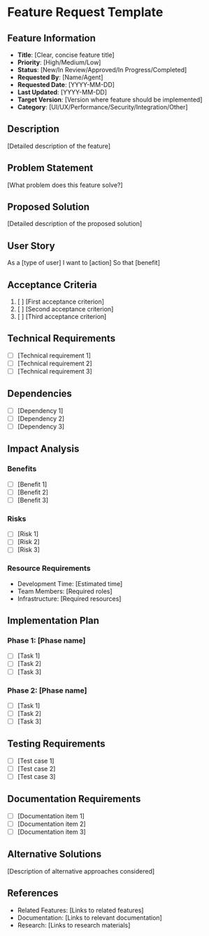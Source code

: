 # Feature Request Template

## Feature Information
- **Title**: [Clear, concise feature title]
- **Priority**: [High/Medium/Low]
- **Status**: [New/In Review/Approved/In Progress/Completed]
- **Requested By**: [Name/Agent]
- **Requested Date**: [YYYY-MM-DD]
- **Last Updated**: [YYYY-MM-DD]
- **Target Version**: [Version where feature should be implemented]
- **Category**: [UI/UX/Performance/Security/Integration/Other]

## Description
[Detailed description of the feature]

## Problem Statement
[What problem does this feature solve?]

## Proposed Solution
[Detailed description of the proposed solution]

## User Story
As a [type of user]
I want to [action]
So that [benefit]

## Acceptance Criteria
1. [ ] [First acceptance criterion]
2. [ ] [Second acceptance criterion]
3. [ ] [Third acceptance criterion]

## Technical Requirements
- [ ] [Technical requirement 1]
- [ ] [Technical requirement 2]
- [ ] [Technical requirement 3]

## Dependencies
- [ ] [Dependency 1]
- [ ] [Dependency 2]
- [ ] [Dependency 3]

## Impact Analysis
### Benefits
- [ ] [Benefit 1]
- [ ] [Benefit 2]
- [ ] [Benefit 3]

### Risks
- [ ] [Risk 1]
- [ ] [Risk 2]
- [ ] [Risk 3]

### Resource Requirements
- Development Time: [Estimated time]
- Team Members: [Required roles]
- Infrastructure: [Required resources]

## Implementation Plan
### Phase 1: [Phase name]
- [ ] [Task 1]
- [ ] [Task 2]
- [ ] [Task 3]

### Phase 2: [Phase name]
- [ ] [Task 1]
- [ ] [Task 2]
- [ ] [Task 3]

## Testing Requirements
- [ ] [Test case 1]
- [ ] [Test case 2]
- [ ] [Test case 3]

## Documentation Requirements
- [ ] [Documentation item 1]
- [ ] [Documentation item 2]
- [ ] [Documentation item 3]

## Alternative Solutions
[Description of alternative approaches considered]

## References
- Related Features: [Links to related features]
- Documentation: [Links to relevant documentation]
- Research: [Links to research materials] 